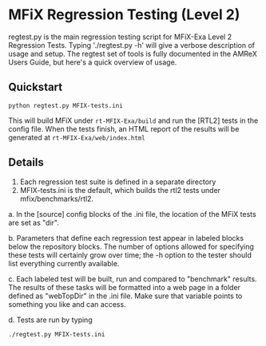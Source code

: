 # MFiX Regression Testing (Level 2)

regtest.py is the main regression testing script for MFiX-Exa Level 2 Regression Tests.
Typing './regtest.py -h' will give a verbose
description of usage and setup.  The regtest set of tools is
fully documented in the AMReX Users Guide, but here's a quick
overview of usage.

## Quickstart

```
python regtest.py MFIX-tests.ini
```

This will build MFiX under `rt-MFIX-Exa/build` and run the [RTL2] tests in the
config file. When the tests finish, an HTML report of the results will be
generated at `rt-MFIX-Exa/web/index.html`

## Details

1. Each regression test suite is defined in a separate directory
2. MFIX-tests.ini is the default, which builds the rtl2 tests under mfix/benchmarks/rtl2.

 a. In the [source] config blocks of the .ini file, the location of the MFiX
    tests are set as "dir".

 b. Parameters that define each regression test appear in labeled blocks below
    the repository blocks. The number of options allowed for specifying these
    tests will certainly grow over time; the -h option to the tester should list
    everything currently available.

 c. Each labeled test will be built, run and compared to "benchmark" results.
    The results of these tasks will be formatted into a web page in a folder
    defined as "webTopDir" in the .ini file. Make sure that variable points to
    something you like and can access.

 d. Tests are run by typing

    ./regtest.py MFIX-tests.ini

